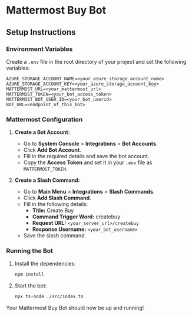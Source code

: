 # Mattermost Buy Bot

## Setup Instructions

### Environment Variables

Create a `.env` file in the root directory of your project and set the following variables:

```
AZURE_STORAGE_ACCOUNT_NAME=<your_azure_storage_account_name>
AZURE_STORAGE_ACCOUNT_KEY=<your_azure_storage_account_key>
MATTERMOST_URL=<your_mattermost_url>
MATTERMOST_TOKEN=<your_bot_access_token>
MATTERMOST_BOT_USER_ID=<your_bot_userid>
BOT_URL=<endpoint_of_this_bot>
```

### Mattermost Configuration

1. **Create a Bot Account:**

   - Go to **System Console** > **Integrations** > **Bot Accounts**.
   - Click **Add Bot Account**.
   - Fill in the required details and save the bot account.
   - Copy the **Access Token** and set it in your `.env` file as `MATTERMOST_TOKEN`.

2. **Create a Slash Command:**
   - Go to **Main Menu** > **Integrations** > **Slash Commands**.
   - Click **Add Slash Command**.
   - Fill in the following details:
     - **Title:** Create Buy
     - **Command Trigger Word:** createbuy
     - **Request URL:** `<your_server_url>/createbuy`
     - **Response Username:** `<your_bot_username>`
   - Save the slash command.

### Running the Bot

1. Install the dependencies:

   ```bash
   npm install
   ```

2. Start the bot:
   ```bash
   npx ts-node ./src/index.ts
   ```

Your Mattermost Buy Bot should now be up and running!
